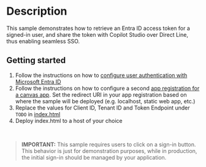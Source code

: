 # Description

This sample demonstrates how to retrieve an Entra ID access token for a signed-in user, and share the token with Copilot Studio over Direct Line, thus enabling seamless SSO.

## Getting started

1. Follow the instructions on how to [configure user authentication with Microsoft Entra ID](https://learn.microsoft.com/en-us/microsoft-copilot-studio/)
2. Follow the instructions on how to configure a second [app registration for a canvas app](https://learn.microsoft.com/en-us/microsoft-copilot-studio/configure-sso?tabs=webApp). Set the redirect URI in your app registration based on where the sample will be deployed (e.g. localhost, static web app, etc.)
3. Replace the values for Client ID, Tenant ID and Token Endpoint under `TODO` in [index.html](./index.html)
4. Deploy index.html to a host of your choice

<br>

> **IMPORTANT:** This sample requires users to click on a sign-in button. This behavior is just for demonstration purposes, while in production, the initial sign-in should be managed by your application.